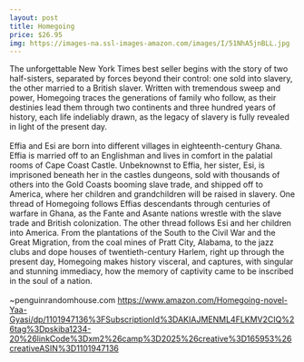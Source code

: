 ```yaml
--- 
layout: post 
title: Homegoing
price: $26.95
img: https://images-na.ssl-images-amazon.com/images/I/51NhA5jnBLL.jpg
--- 
```

The unforgettable New York Times best seller begins with the story of two half-sisters, separated by forces beyond their control: one sold into slavery, the other married to a British slaver. Written with tremendous sweep and power, Homegoing traces the generations of family who follow, as their destinies lead them through two continents and three hundred years of history, each life indeliably drawn, as the legacy of slavery is fully revealed in light of the present day.<br><br>Effia and Esi are born into different villages in eighteenth-century Ghana. Effia is married off to an Englishman and lives in comfort in the palatial rooms of Cape Coast Castle. Unbeknownst to Effia, her sister, Esi, is imprisoned beneath her in the castles dungeons, sold with thousands of others into the Gold Coasts booming slave trade, and shipped off to America, where her children and grandchildren will be raised in slavery. One thread of Homegoing follows Effias descendants through centuries of warfare in Ghana, as the Fante and Asante nations wrestle with the slave trade and British colonization. The other thread follows Esi and her children into America. From the plantations of the South to the Civil War and the Great Migration, from the coal mines of Pratt City, Alabama, to the jazz clubs and dope houses of twentieth-century Harlem, right up through the present day, Homegoing makes history visceral, and captures, with singular and stunning immediacy, how the memory of captivity came to be inscribed in the soul of a nation.<br><br>~penguinrandomhouse.com
https://www.amazon.com/Homegoing-novel-Yaa-Gyasi/dp/1101947136%3FSubscriptionId%3DAKIAJMENML4FLKMV2CIQ%26tag%3Dpskiba1234-20%26linkCode%3Dxm2%26camp%3D2025%26creative%3D165953%26creativeASIN%3D1101947136